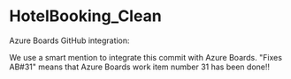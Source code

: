 # HotelBooking_Clean

Azure Boards GitHub integration:

We use a smart mention to integrate this commit with Azure Boards. "Fixes AB#31" means that Azure Boards work item number 31 has been done!!
